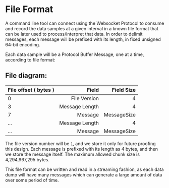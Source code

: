 # File Format

A command line tool can connect using the Websocket Protocol
to consume and record the data samples at a given interval in a known
file format that can be later used to process/interpret that data.
In order to delimit messages, each message will be prefixed with its length,
in fixed unsigned 64-bit encoding.

Each data sample will be a Protocol Buffer Message, one at a time,
according to file format:

## File diagram:

| File offset ( bytes ) | Field           | Field Size    |
|:----------------------|----------------:|--------------:|
| 0                     | File Version    | 4             |
| 3                     | Message Length  | 4             |
| 7                     | Message         | MessageSize   |
| ...                   | Message Length  | 4             |
| ...                   | Message         | MessageSize   |

The file version number will be `1`, and we store it only for future
proofing this design.
Each message is prefixed with its length as 4 bytes, and then we store the message
itself. The maximum allowed chunk size is 4,294,967,295 bytes.

This file format can be written and read in a streaming fashion, as each data dump
will have many messages which can generate a large amount of data over some period of time.

